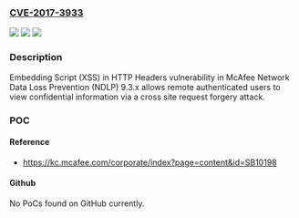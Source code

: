 ### [CVE-2017-3933](https://cve.mitre.org/cgi-bin/cvename.cgi?name=CVE-2017-3933)
![](https://img.shields.io/static/v1?label=Product&message=Network%20Data%20Loss%20Prevention&color=blue)
![](https://img.shields.io/static/v1?label=Version&message=9.3.X%20&color=brightgreen)
![](https://img.shields.io/static/v1?label=Vulnerability&message=Embedding%20Script%20(XSS)%20in%20HTTP%20Headers%20vulnerability&color=brightgreen)

### Description

Embedding Script (XSS) in HTTP Headers vulnerability in McAfee Network Data Loss Prevention (NDLP) 9.3.x allows remote authenticated users to view confidential information via a cross site request forgery attack.

### POC

#### Reference
- https://kc.mcafee.com/corporate/index?page=content&id=SB10198

#### Github
No PoCs found on GitHub currently.

